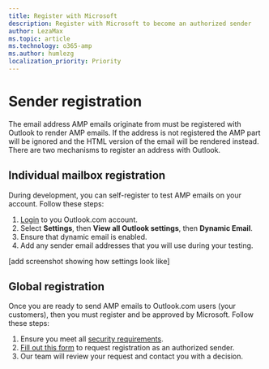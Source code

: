 ```yaml
---
title: Register with Microsoft
description: Register with Microsoft to become an authorized sender
author: LezaMax
ms.topic: article
ms.technology: o365-amp
ms.author: humlezg
localization_priority: Priority
---
```


# Sender registration

The email address AMP emails originate from must be registered with Outlook to render AMP emails. If the address is not registered the AMP part will be ignored and the HTML version of the email will be rendered instead. There are two mechanisms to register an address with Outlook.

## Individual mailbox registration

During development, you can self-register to test AMP emails on your account. Follow these steps:

1. [Login](https://www.outlook.com) to you Outlook.com account.
1. Select **Settings**, then **View all Outlook settings**, then **Dynamic Email**.
1. Ensure that dynamic email is enabled.
1. Add any sender email addresses that you will use during your testing.

[add screenshot showing how settings look like]

## Global registration

Once you are ready to send AMP emails to Outlook.com users (your customers), then you must register and be approved by Microsoft. Follow these steps:

1. Ensure you meet all [security requirements](security-requirements.md).
1. [Fill out this form](https://forms.office.com/Pages/ResponsePage.aspx?id=v4j5cvGGr0GRqy180BHbRzX-CbfWK8dJr5uYgzqdeDJUMkRSRFpJUEoxRUVOTFpXVEpWR0xJVlpSTy4u) to request registration as an authorized sender.
1. Our team will review your request and contact you with a decision.
